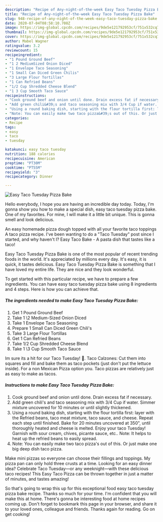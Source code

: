 ```yaml
---
description: "Recipe of Any-night-of-the-week Easy Taco Tuesday Pizza Bake"
title: "Recipe of Any-night-of-the-week Easy Taco Tuesday Pizza Bake"
slug: 948-recipe-of-any-night-of-the-week-easy-taco-tuesday-pizza-bake
date: 2020-07-04T08:58:10.708Z
image: https://img-global.cpcdn.com/recipes/9de5e121792953cf/751x532cq70/easy-taco-tuesday-pizza-bake-recipe-main-photo.jpg
thumbnail: https://img-global.cpcdn.com/recipes/9de5e121792953cf/751x532cq70/easy-taco-tuesday-pizza-bake-recipe-main-photo.jpg
cover: https://img-global.cpcdn.com/recipes/9de5e121792953cf/751x532cq70/easy-taco-tuesday-pizza-bake-recipe-main-photo.jpg
author: Mabel Wagner
ratingvalue: 3.2
reviewcount: 15
recipeingredient:
- "1 Pound Ground Beef"
- "1 2 MediumSized Onion Diced"
- "1 Envelope Taco Seasoning"
- "1 Small Can Diced Green Chilis"
- "3 Large Flour Tortillas"
- "1 Can Refried Beans"
- "1/2 Cup Shredded Cheese Blend"
- "1 3 Cup Smooth Taco Sauce"
recipeinstructions:
- "Cook ground beef and onion until done. Drain excess fat if necessary."
- "Add green chili&#39;s and taco seasoning mix with 3/4 Cup if water. Simmer mixture uncovered for 10 minutes or until slightly thickened."
- "Using a round baking dish, starting with the flour tortilla first: layer with the Refried beans, taco meat mixture, taco sauce, and cheese. Repeat each step until finished. Bake for 20 minutes uncovered at 350&#34;, until thoroughly heated and cheese is melted. Enjoy your taco Tuesday! Garnish with sour cream, chives, picante sauce, etc.. Note: It helps to heat up the refried beans to easily spread."
- "Note: You can easily make two taco pizza&#39;s out of this. Or just make one big deep dish taco pizza."
categories:
- Recipe
tags:
- easy
- taco
- tuesday

katakunci: easy taco tuesday 
nutrition: 188 calories
recipecuisine: American
preptime: "PT30M"
cooktime: "PT55M"
recipeyield: "3"
recipecategory: Dinner

---
```



![Easy Taco Tuesday Pizza Bake](https://img-global.cpcdn.com/recipes/9de5e121792953cf/751x532cq70/easy-taco-tuesday-pizza-bake-recipe-main-photo.jpg)

Hello everybody, I hope you are having an incredible day today. Today, I'm gonna show you how to make a special dish, easy taco tuesday pizza bake. One of my favorites. For mine, I will make it a little bit unique. This is gonna smell and look delicious.

An easy homemade pizza dough topped with all your favorite taco toppings A taco pizza recipe. I&#39;ve been wanting to do a &#34;Taco Tuesday&#34; post since I started, and why haven&#39;t I? Easy Taco Bake - A pasta dish that tastes like a taco!

Easy Taco Tuesday Pizza Bake is one of the most popular of recent trending foods in the world. It's appreciated by millions every day. It's easy, it is quick, it tastes delicious. Easy Taco Tuesday Pizza Bake is something that I have loved my entire life. They are nice and they look wonderful.


To get started with this particular recipe, we have to prepare a few ingredients. You can have easy taco tuesday pizza bake using 8 ingredients and 4 steps. Here is how you can achieve that.

<!--inarticleads1-->

##### The ingredients needed to make Easy Taco Tuesday Pizza Bake:

1. Get 1 Pound Ground Beef
1. Take 1 \2 Medium-Sized Onion Diced
1. Take 1 Envelope Taco Seasoning
1. Prepare 1 Small Can Diced Green Chili&#39;s
1. Take 3 Large Flour Tortillas
1. Get 1 Can Refried Beans
1. Take 1/2 Cup Shredded Cheese Blend
1. Take 1 \3 Cup Smooth Taco Sauce


Im sure its a hit for our Taco Tuesday! 🤤. Taco Calzones: Cut them into squares and fill and bake them as taco pockets (just don&#39;t put the lettuce inside). For a non Mexican Pizza option you. Taco pizzas are relatively just as easy to make as tacos. 

<!--inarticleads2-->

##### Instructions to make Easy Taco Tuesday Pizza Bake:

1. Cook ground beef and onion until done. Drain excess fat if necessary.
1. Add green chili&#39;s and taco seasoning mix with 3/4 Cup if water. Simmer mixture uncovered for 10 minutes or until slightly thickened.
1. Using a round baking dish, starting with the flour tortilla first: layer with the Refried beans, taco meat mixture, taco sauce, and cheese. Repeat each step until finished. Bake for 20 minutes uncovered at 350&#34;, until thoroughly heated and cheese is melted. Enjoy your taco Tuesday! Garnish with sour cream, chives, picante sauce, etc.. Note: It helps to heat up the refried beans to easily spread.
1. Note: You can easily make two taco pizza&#39;s out of this. Or just make one big deep dish taco pizza.


Make mini pizzas so everyone can choose their fillings and toppings. My pizza pan can only hold three crusts at a time. Looking for an easy dinner idea? Celebrate Taco Tuesday—or any weeknight—with these delicious taco recipes! This Easy Taco Pizza can be thrown together in just a matter of minutes, and tastes amazing! 

So that's going to wrap this up for this exceptional food easy taco tuesday pizza bake recipe. Thanks so much for your time. I'm confident that you will make this at home. There's gonna be interesting food at home recipes coming up. Don't forget to bookmark this page in your browser, and share it to your loved ones, colleague and friends. Thanks again for reading. Go on get cooking!
